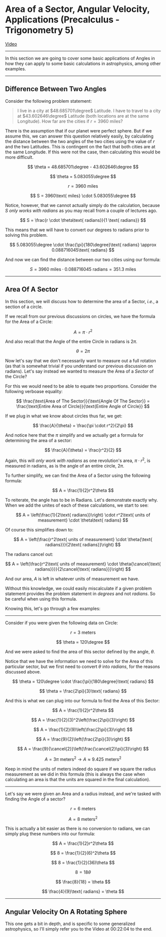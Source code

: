 # Area of a Sector, Angular Velocity, Applications (Precalculus - Trigonometry 5)

[Video](https://www.youtube.com/watch?v=x6wnYbOBCic)

---

In this section we are going to cover some basic applications of Angles in how
they can apply to some basic calculations in astrophysics, among other examples.

---

## Difference Between Two Angles

Consider the following problem statement:

> I live in a city at $48.685701\degree$ Latitude. I have to travel to a city at
> $43.602646\degree$ Latitude (both locations are at the same Longitude). How
> far are the cities if $r = 3960\text{ miles}$?

There is the assumption that if our planet were perfect sphere. But if we assume
this, we can answer this question relatively easily, by calculating the distance
between the two angles of the two cities using the value of $r$ and the two
Latitudes. This is contingent on the fact that both cities are at the same
Longitude. If this were not the case, then calculating this would be more
difficult.

$$ \theta = 48.685701\degree - 43.602646\degree $$

$$ \theta = 5.083055\degree $$

$$ r = 3960\text{ miles} $$

$$ S = 3960\text{ miles} \cdot 5.083055\degree $$

Notice, however, that we cannot actually simply do the calculation, because $S$
_only works with radians_ as you may recall from a couple of lectures ago.

$$ S = \frac{r \cdot \theta\text{ radians}}{1 \text{ radians}} $$

This means that we will have to convert our degrees to radians prior to solving
this problem.

$$ 5.083055\degree \cdot \frac{\pi}{180\degree}\text{ radians} \approx 0.088716045\text{ radians} $$

And now we can find the distance between our two cities using our formula:

$$ S = 3960\text{ miles} \cdot 0.088716045\text{ radians} = 351.3\text{ miles} $$

---

## Area Of A Sector

In this section, we will discuss how to determine the area of a Sector, _i.e._,
a section of a circle.

If we recall from our previous discussions on circles, we have the formula for
the Area of a Circle:

$$ A = \pi \cdot r^2 $$

And also recall that the Angle of the entire Circle in radians is $2\pi$.

$$ \theta = 2\pi $$

Now let's say that we don't necessarily want to measure out a full rotation (as
that is somewhat trivial if you understand our previous discussion on radians).
Let's say instead we wanted to measure the Area of a _Sector_ of the Circle?

For this we would need to be able to equate two proportions. Consider the
following verboase equality:

$$ \frac{\text{Area of The Sector}}{\text{Angle Of The Sector}} = \frac{\text{Entire Area of Circle}}{\text{Entire Angle of Circle}} $$

If we plug in what we know about circles thus far, we get:

$$ \frac{A}{\theta} = \frac{\pi \cdot r^2}{2\pi} $$

And notice here that the $\pi$ simplify and we actually get a formula for
determining the area of a sector:

$$ \frac{A}{\theta} = \frac{r^2}{2} $$

Again, this will _only work with radians_ as one revolution's area,
$\pi \cdot r^2$, is measured in radians, as is the angle of an entire circle,
$2\pi$.

To further simplify, we can find the Area of a Sector using the following
formula:

$$ A = \frac{1}{2}r^2\theta $$

To reiterate, the angle has to be in Radians. Let's demonstrate exactly why.
When we add the unites of each of these calculations, we start to see:

$$ A = \left(\frac{1}{2\text{ radians}}\right) \cdot r^2\text{ units of measurement} \cdot \theta\text{ radians} $$

Of course this simplifies down to:

$$ A = \left(\frac{r^2\text{ units of measurement} \cdot \theta{\text{ radians}}}{2\text{ radians}}\right) $$

The radians cancel out:

$$ A = \left(\frac{r^2\text{ units of measurement} \cdot \theta{\cancel{\text{ radians}}}}{2\cancel{\text{ radians}}}\right) $$

And our area, $A$ is left in whatever units of measurement we have.

Without this knowledge, we could easily miscalculate if a given problem
statement provides the problem statement in _degrees_ and not _radians_. So be
careful when using this formula.

Knowing this, let's go through a few examples:

---

Consider if you were given the following data on Circle:

$$ r = 3\text{ meters} $$

$$ \theta = 120\degree $$

And we were asked to find the area of this sector defined by the angle,
$\theta$.

Notice that we have the information we need to solve for the Area of this
particular sector, but we first need to convert $\theta$ into _radians_, for the
reasons discussed above.

$$ \theta = 120\degree \cdot \frac{\pi}{180\degree}\text{ radians} $$

$$ \theta = \frac{2\pi}{3}\text{ radians} $$

And this is what we can plug into our formula to find the Area of this Sector:

$$ A = \frac{1}{2}r^2\theta $$

$$ A = \frac{1}{2}(3)^2\left(\frac{2\pi}{3}\right) $$

$$ A = \frac{1}{2}(9)\left(\frac{2\pi}{3}\right) $$

$$ A = \frac{9}{2}\left(\frac{2\pi}{3}\right) $$

$$ A = \frac{9}{\cancel{2}}\left(\frac{\cancel{2}\pi}{3}\right) $$

$$ A = 3\pi \text{ meters}^2 \rightarrow A \approx 9.425\text{ meters}^2 $$

Keep in mind the units of $\text{meters}$ indeed do square if we square the
radius measurement as we did in this formula (this is always the case when
calculating an area is that the units are squared in the final calculation).

---

Let's say we were given an Area and a radius instead, and we're tasked with
finding the Angle of a sector?

$$ r = 6\text{ meters} $$

$$ A = 8\text{ meters}^2 $$

This is actually a bit easier as there is no conversion to radians, we can
simply plug these numbers into our formula:

$$ A = \frac{1}{2}r^2\theta $$

$$ 8 = \frac{1}{2}(6)^2\theta $$

$$ 8 = \frac{1}{2}(36)\theta $$

$$ 8 = 18\theta $$

$$ \frac{8}{18} = \theta $$

$$ \frac{4}{9}\text{ radians} = \theta $$

---

## Angular Velocity On A Rotating Sphere

This one gets a bit in depth, and is specific to some generalized astrophysics,
so I'll simply refer you to the Video at 00:22:04 to the end.
